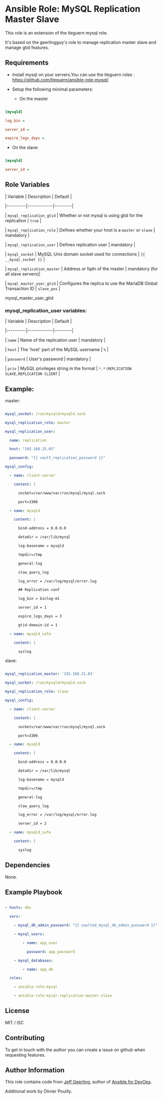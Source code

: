 # Ansible Role: MySQL Replication Master Slave

 

This role is an extension of the tleguern mysql role.

It's based on the geerlingguy's role to manage replication master slave and manage gtid features.

 

## Requirements

 

* Install mysql on your servers.You can use the tleguern roles : https://github.com/tleguern/ansible-role-mysql/

 

* Setup the following minimal parameters:

  * On the master

```ini

[mysqld]

log_bin =

server_id =

expire_logs_days =

```

  * On the slave:

```ini

[mysqld]

server_id =

```

 

## Role Variables

 

| Variable | Description | Default |

|----------|-------------|---------|

| `mysql_replication_gtid` | Whether or not mysql is using gtid for the replication | `true` |

| `mysql_replication_role` | Defines whether your host is a `master` or `slave` | mandatory |

| `mysql_replication_user` | Defines replication user  | mandatory |

| `mysql_socket` | MySQL Unix domain socket used for connections | `{{ __mysql_socket }}` |

| `mysql_replication_master` | Address or fqdn of the master | mandatory (for all slave servers)|

| `mysql_master_user_gtid` | Configures the replica to use the MariaDB Global Transaction ID | `slave_pos` |

 

mysql_master_user_gtid

 

### mysql_replication_user variables:

| Variable | Description | Default |

|----------|-------------|---------|

| `name` | Name of the replication user | mandatory |

| `host` | The 'host' part of the MySQL username | `%` |

| `password` | User's password  | mandatory |

| `priv` | MySQL privileges string in the format  | `*.*:REPLICATION SLAVE,REPLICATION CLIENT` |

 

## Example:

 

master:

```yaml

mysql_socket: /run/mysqld/mysqld.sock

mysql_replication_role: master

mysql_replication_user:

  name: replication

  host: "192.168.25.01"

  password: "{{ vault_replication_password }}"

mysql_config:

  - name: client-server

    content: |

      socket=/var/www/var/run/mysql/mysql.sock

      port=3306

  - name: mysqld

    content: |

      bind-address = 0.0.0.0

      datadir = /var/lib/mysql

      log-basename = mysqld

      tmpdir=/tmp

      general-log

      slow_query_log

      log_error = /var/log/mysql/error.log

      ## Replication conf

      log_bin = binlog-m1

      server_id = 1

      expire_logs_days = 3

      gtid-domain-id = 1

  - name: mysqld_safe

    content: |

      syslog

```

slave:

```yaml

mysql_replication_master: '192.168.31.03'

mysql_socket: /run/mysqld/mysqld.sock

mysql_replication_role: slave

mysql_config:

  - name: client-server

    content: |

      socket=/var/www/var/run/mysql/mysql.sock

      port=3306

  - name: mysqld

    content: |

      bind-address = 0.0.0.0

      datadir = /var/lib/mysql

      log-basename = mysqld

      tmpdir=/tmp

      general-log

      slow_query_log

      log_error = /var/log/mysql/error.log

      server_id = 2

  - name: mysqld_safe

    content: |

      syslog

```

 

## Dependencies

 

None.

 

## Example Playbook

 

```yaml

- hosts: dbs

  vars:

    - mysql_db_admin_password: "{{ vaulted_mysql_db_admin_password }}"

    - mysql_users:

        - name: app_user

          password: app_password

    - mysql_databases:

        - name: app_db

  roles:

    - ansible-role-mysql

    - ansible-role-mysql-replication-master-slave

```

 

## License

 

MIT / ISC

 

## Contributing

 

To get in touch with the author you can create a issue on github when requesting features.

 

## Author Information

 

This role contains code from [Jeff Geerling](https://www.jeffgeerling.com/), author of [Ansible for DevOps](https://www.ansiblefordevops.com/).

 

Additional work by Olivier Pouilly.
